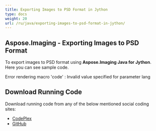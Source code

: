 ```yaml
---
title: Exporting Images to PSD Format in Jython
type: docs
weight: 20
url: /ru/java/exporting-images-to-psd-format-in-jython/
---
```


## **Aspose.Imaging - Exporting Images to PSD Format**
To export images to PSD format using **Aspose.Imaging Java for Jython**. Here you can see sample code.

Error rendering macro 'code' : Invalid value specified for parameter lang
## **Download Running Code**
Download running code from any of the below mentioned social coding sites:

- [CodePlex](https://archive.codeplex.com/?p=asposewordsjavajython)
- [GitHub](https://github.com/aspose-words/Aspose.Words-for-Java/releases/tag/Aspose.Words_Java_for_Jython-v1.0.0)
